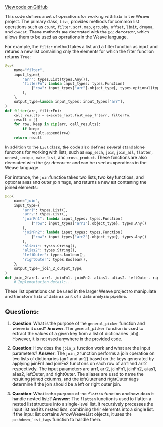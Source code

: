 [View code on GitHub](https://github.com/wandb/weave/weave/ops_primitives/list_.py)

This code defines a set of operations for working with lists in the Weave project. The primary class, `List`, provides methods for common list operations such as `count`, `filter`, `sort`, `map`, `groupby`, `offset`, `limit`, `dropna`, and `concat`. These methods are decorated with the `@op` decorator, which allows them to be used as operations in the Weave language.

For example, the `filter` method takes a list and a filter function as input and returns a new list containing only the elements for which the filter function returns `True`:

```python
@op(
    name="filter",
    input_type={
        "arr": types.List(types.Any()),
        "filterFn": lambda input_types: types.Function(
            {"row": input_types["arr"].object_type}, types.optional(types.Boolean())
        ),
    },
    output_type=lambda input_types: input_types["arr"],
)
def filter(arr, filterFn):
    call_results = execute_fast.fast_map_fn(arr, filterFn)
    result = []
    for row, keep in zip(arr, call_results):
        if keep:
            result.append(row)
    return result
```

In addition to the `List` class, the code also defines several standalone functions for working with lists, such as `map_each`, `join`, `join_all`, `flatten`, `unnest`, `unique`, `make_list`, and `cross_product`. These functions are also decorated with the `@op` decorator and can be used as operations in the Weave language.

For instance, the `join` function takes two lists, two key functions, and optional alias and outer join flags, and returns a new list containing the joined elements:

```python
@op(
    name="join",
    input_type={
        "arr1": types.List(),
        "arr2": types.List(),
        "joinFn1": lambda input_types: types.Function(
            {"row": input_types["arr1"].object_type}, types.Any()
        ),
        "joinFn2": lambda input_types: types.Function(
            {"row": input_types["arr2"].object_type}, types.Any()
        ),
        "alias1": types.String(),
        "alias2": types.String(),
        "leftOuter": types.Boolean(),
        "rightOuter": types.Boolean(),
    },
    output_type=_join_2_output_type,
)
def join_2(arr1, arr2, joinFn1, joinFn2, alias1, alias2, leftOuter, rightOuter):
    # Implementation details...
```

These list operations can be used in the larger Weave project to manipulate and transform lists of data as part of a data analysis pipeline.
## Questions: 
 1. **Question**: What is the purpose of the `general_picker` function and where is it used?
   **Answer**: The `general_picker` function is used to extract the values of a given key from a list of dictionaries (obj). However, it is not used anywhere in the provided code.

2. **Question**: How does the `join_2` function work and what are the input parameters?
   **Answer**: The `join_2` function performs a join operation on two lists of dictionaries (arr1 and arr2) based on the keys generated by applying joinFn1 and joinFn2 functions on each row of arr1 and arr2, respectively. The input parameters are arr1, arr2, joinFn1, joinFn2, alias1, alias2, leftOuter, and rightOuter. The aliases are used to name the resulting joined columns, and the leftOuter and rightOuter flags determine if the join should be a left or right outer join.

3. **Question**: What is the purpose of the `flatten` function and how does it handle nested lists?
   **Answer**: The `flatten` function is used to flatten a nested list structure into a single-level list. It recursively processes the input list and its nested lists, combining their elements into a single list. If the input list contains ArrowWeaveList objects, it uses the `pushdown_list_tags` function to handle them.